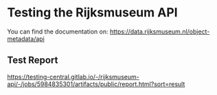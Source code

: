 # Testing the Rijksmuseum API
You can find the documentation on: https://data.rijksmuseum.nl/object-metadata/api

## Test Report
https://testing-central.gitlab.io/-/rijksmuseum-api/-/jobs/5984835301/artifacts/public/report.html?sort=result
